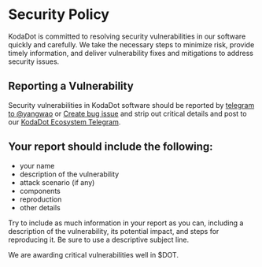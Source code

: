 # Security Policy

KodaDot is committed to resolving security vulnerabilities in our software quickly and carefully. We take the necessary steps to minimize risk, provide timely information, and deliver vulnerability fixes and mitigations to address security issues.

## Reporting a Vulnerability

Security vulnerabilities in KodaDot software should be reported by [telegram to @yangwao](https://t.me/yangwao) or [Create bug issue](https://github.com/kodadot/nft-gallery/issues/new?assignees=&labels=bug&template=bug.yml&title=Be+descriptive+and+short) and strip out critical details and post to our [KodaDot Ecosystem Telegram](https://t.me/koda_eco). 

## Your report should include the following:

- your name
- description of the vulnerability
- attack scenario (if any)
- components
- reproduction
- other details


Try to include as much information in your report as you can, including a description of the vulnerability, its potential impact, and steps for reproducing it. Be sure to use a descriptive subject line.

We are awarding critical vulnerabilities well in $DOT.
